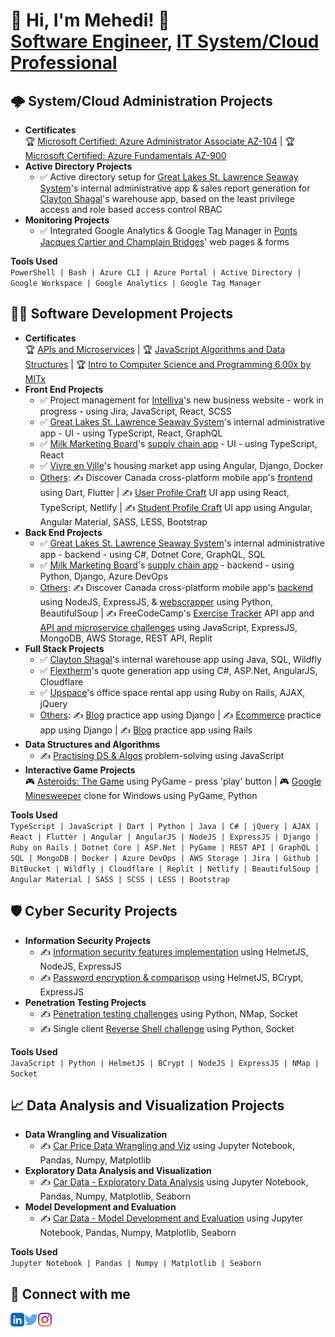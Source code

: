 <h1>👋 Hi, I'm Mehedi! 👋<br/>
  <a href="https://github.com/MehediEhteshum">Software Engineer</a>, <a href="https://www.linkedin.com/in/mehediehteshum/">IT System/Cloud Professional</a></h1>

<h2>🌩️ System/Cloud Administration Projects</h2>

- <b>Certificates</b></br>
🏆 [Microsoft Certified: Azure Administrator Associate AZ-104](https://learn.microsoft.com/api/credentials/share/en-us/MehediEhteshum-5437/EBD0ED38093397B1?sharingId=E176167B5A581A88) | 🏆 [Microsoft Certified: Azure Fundamentals AZ-900](https://learn.microsoft.com/api/credentials/share/en-us/MehediEhteshum-5437/246BC11508C5AAFE?sharingId=E176167B5A581A88)
- <b>Active Directory Projects</b>
  - ✅ Active directory setup for [Great Lakes St. Lawrence Seaway System](https://greatlakes-seaway.com/en/)'s internal administrative app & sales report generation for [Clayton Shagal](https://claytonshagal.com/ca/en/home.html)'s warehouse app, based on the least privilege access and role based access control RBAC
- <b>Monitoring Projects</b>
  - ✅ Integrated Google Analytics & Google Tag Manager in [Ponts Jacques Cartier and Champlain Bridges](https://jacquescartierchamplain.ca/en/)' web pages & forms

<b>Tools Used</b></br>
`PowerShell | Bash | Azure CLI | Azure Portal | Active Directory | Google Workspace | Google Analytics | Google Tag Manager`

<h2>👨‍💻 Software Development Projects</h2>

- <b>Certificates</b></br>
🏆 [APIs and Microservices](https://www.freecodecamp.org/certification/mehediehteshum/back-end-development-and-apis) | 🏆 [JavaScript Algorithms and Data Structures](https://www.freecodecamp.org/certification/mehediehteshum/javascript-algorithms-and-data-structures) | 🏆 [Intro to Computer Science and Programming 6.00x by MITx](https://verify.edx.org/cert/509781d6118f47efb12782497623a81a)
- <b>Front End Projects</b>
  - ✅ Project management for [Intelliva](https://intelliva.ca/)'s new business website - work in progress - using Jira, JavaScript, React, SCSS
  - ✅ [Great Lakes St. Lawrence Seaway System](https://greatlakes-seaway.com/en/)'s internal administrative app - UI - using TypeScript, React, GraphQL
  - ✅ [Milk Marketing Board](https://albertamilk.com/)'s [supply chain app](https://portal.nitamms.com/login) - UI - using TypeScript, React
  - ✅ [Vivre en Ville](https://vivreenville.org/)'s housing market app using Angular, Django, Docker
  - <ins>Others</ins>: ✍️ Discover Canada cross-platform mobile app's [frontend](https://github.com/MehediEhteshum/DiscoverCanada-Frontend) using Dart, Flutter | ✍️ [User Profile Craft](https://github.com/MehediEhteshum/Craft-Project) UI app using React, TypeScript, Netlify | ✍️ [Student Profile Craft](https://github.com/MehediEhteshum/Mosaic-StudentProfilesApp) UI app using Angular, Angular Material, SASS, LESS, Bootstrap
- <b>Back End Projects</b>
  - ✅ [Great Lakes St. Lawrence Seaway System](https://greatlakes-seaway.com/en/)'s internal administrative app - backend - using C#, Dotnet Core, GraphQL, SQL
  - ✅ [Milk Marketing Board](https://albertamilk.com/)'s [supply chain app](https://portal.nitamms.com/login) - backend - using Python, Django, Azure DevOps
  - <ins>Others</ins>: ✍️ Discover Canada cross-platform mobile app's [backend](https://github.com/MehediEhteshum/DiscoverCanada-Backend) using NodeJS, ExpressJS, & [webscrapper](https://github.com/MehediEhteshum/DiscoverCanada-Webscrapper) using Python, BeautifulSoup | ✍️ FreeCodeCamp's [Exercise Tracker](https://github.com/MehediEhteshum/FCC-ExerciseTracker) API app and [API and microservice challenges](https://github.com/MehediEhteshum/APIandMSChallenges) using JavaScript, ExpressJS, MongoDB, AWS Storage, REST API, Replit
- <b>Full Stack Projects</b>
  - ✅ [Clayton Shagal](https://claytonshagal.com/ca/en/home.html)'s internal warehouse app using Java, SQL, Wildfly
  - ✅ [Flextherm](https://quote.flextherm.com/en)'s quote generation app using C#, ASP.Net, AngularJS, Cloudflare
  - ✅ [Upspace](https://upspace.ca/)'s office space rental app using Ruby on Rails, AJAX, jQuery
  - <ins>Others</ins>: ✍️ [Blog](https://github.com/MehediEhteshum/MehedisBlog-Django) practice app using Django | ✍️ [Ecommerce](https://github.com/MehediEhteshum/dj-ecommerce) practice app using Django | ✍️ [Blog](https://github.com/MehediEhteshum/MehedisBlogWebApp) practice app using Rails
- <b>Data Structures and Algorithms</b>
  - ✍️ [Practising DS & Algos](https://github.com/MehediEhteshum/AlgoChallenges-JS) problem-solving using JavaScript
- <b>Interactive Game Projects</b></br>
  🎮 [Asteroids: The Game](https://py2.codeskulptor.org/#user16_6V6JH4iIGLAJt3M.py) using PyGame - press 'play' button | 🎮 [Google Minesweeper](https://github.com/MehediEhteshum/Minesweeper) clone for Windows using PyGame, Python

<b>Tools Used</b></br>
`TypeScript | JavaScript | Dart | Python | Java | C# | jQuery | AJAX | React | Flutter | Angular | AngularJS | NodeJS | ExpressJS | Django | Ruby on Rails | Dotnet Core | ASP.Net | PyGame | REST API | GraphQL | SQL | MongoDB | Docker | Azure DevOps | AWS Storage | Jira | Github | BitBucket | Wildfly | Cloudflare | Replit | Netlify | BeautifulSoup | Angular Material | SASS | SCSS | LESS | Bootstrap`

<h2>🛡️ Cyber Security Projects</h2>

- <b>Information Security Projects</b>
  - ✍️ [Information security features implementation](https://github.com/MehediEhteshum/InformationSecurityChallenges) using HelmetJS, NodeJS, ExpressJS
  - ✍️ [Password encryption & comparison](https://github.com/MehediEhteshum/InformationSecurityChallenge-BCrypt) using HelmetJS, BCrypt, ExpressJS
- <b>Penetration Testing Projects</b>
  - ✍️ [Penetration testing challenges](https://github.com/MehediEhteshum/PenTestChallenges_Py) using Python, NMap, Socket
  - ✍️ Single client [Reverse Shell challenge](https://github.com/MehediEhteshum/ReverseShellChallenge) using Python, Socket

<b>Tools Used</b></br>
`JavaScript | Python | HelmetJS | BCrypt | NodeJS | ExpressJS | NMap | Socket`
 
<h2>📈 Data Analysis and Visualization Projects</h2>

- <b>Data Wrangling and Visualization</b>
  - ✍️ [Car Price Data Wrangling and Viz](https://github.com/MehediEhteshum/CarPriceDataWranglingViz/blob/master/CarPrice-DataWrangling%26Viz.ipynb) using Jupyter Notebook, Pandas, Numpy, Matplotlib
- <b>Exploratory Data Analysis and Visualization</b>
  - ✍️ [Car Data - Exploratory Data Analysis](https://github.com/MehediEhteshum/CarDataExploratoryAnalysisViz/blob/master/CarData-EDA%26Viz.ipynb) using Jupyter Notebook, Pandas, Numpy, Matplotlib, Seaborn
- <b>Model Development and Evaluation</b>
  - ✍️ [Car Data - Model Development and Evaluation](https://github.com/MehediEhteshum/CarDataModelDevEvaluation/blob/master/CarData-MDE.ipynb) using Jupyter Notebook, Pandas, Numpy, Matplotlib, Seaborn

<b>Tools Used</b></br>
`Jupyter Notebook | Pandas | Numpy | Matplotlib | Seaborn`

<h2> 🤳 Connect with me</h2>

[<img align="left" alt="MehediEhteshum | LinkedIn" width="22px" src="https://github.com/MehediEhteshum/MehediEhteshum/blob/social-icons/social-icons/linkedin.png" />][linkedin]
[<img align="left" alt="MehediEhteshum | Twitter" width="22px" src="https://github.com/MehediEhteshum/MehediEhteshum/blob/main/social-icons/twitter.png" />][twitter]
<!--
[<img align="left" alt="MehediEhteshum | Facebook" width="22px" src="https://cdn.jsdelivr.net/npm/simple-icons@v3/icons/facebook.svg" />][facebook]
-->
[<img align="left" alt="MehediEhteshum | Instagram" width="22px" src="https://github.com/MehediEhteshum/MehediEhteshum/blob/social-icons/social-icons/instagram.png" />][instagram]

[linkedin]: https://www.linkedin.com/in/mehediehteshum/
[twitter]: https://twitter.com/Mehedi_Ehteshum
[facebook]: https://www.instagram.com/mehedi.ehteshum/
[instagram]: https://www.instagram.com/mehedi.ehteshum/

<!--
**MehediEhteshum/MehediEhteshum** is a ✨ _special_ ✨ repository because its `README.md` (this file) appears on your GitHub profile.

Here are some ideas to get you started:

- 🔭 I’m currently working on ...
- 🌱 I’m currently learning ...
- 👯 I’m looking to collaborate on ...
- 🤔 I’m looking for help with ...
- 💬 Ask me about ...
- 📫 How to reach me: ...
- 😄 Pronouns: ...
- ⚡ Fun fact: ...
-->

